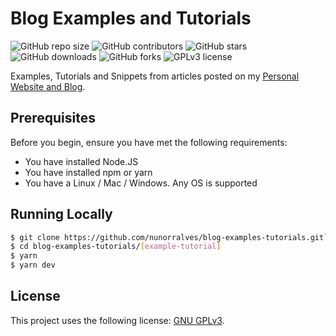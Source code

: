 # Blog Examples and Tutorials

![GitHub repo size](https://img.shields.io/github/repo-size/nunorralves/nunorralves-website)
![GitHub contributors](https://img.shields.io/github/contributors/nunorralves/blog-examples-tutorials)
![GitHub stars](https://img.shields.io/github/stars/nunorralves/blog-examples-tutorials)
![GitHub downloads](https://img.shields.io/github/downloads/nunorralves/blog-examples-tutorials/total)
![GitHub forks](https://img.shields.io/github/forks/nunorralves/blog-examples-tutorials)
![GPLv3 license](https://img.shields.io/github/license/nunorralves/blog-examples-tutorials)

Examples, Tutorials and Snippets from articles posted on my [Personal Website and Blog](https://www.nunorralves.pt).

## Prerequisites

Before you begin, ensure you have met the following requirements:

- You have installed Node.JS
- You have installed npm or yarn
- You have a Linux / Mac / Windows. Any OS is supported

## Running Locally

```bash
$ git clone https://github.com/nunorralves/blog-examples-tutorials.git`
$ cd blog-examples-tutorials/[example-tutorial]
$ yarn
$ yarn dev
```

## License

This project uses the following license: [GNU GPLv3](https://github.com/nunorralves/nunorralves-website/blob/master/LICENSE.md).